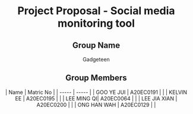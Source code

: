 <h1 align="center"> Project Proposal - Social media monitoring tool   <br>
</h1>
<h2 align="center">
  Group Name
  <br>
</h2>

<p align="center">
  <a>Gadgeteen</a><br>
</p>

<h2 align="center">
  Group Members
  <br>
</h2>
<p align="center">
| Name | Matric No |
| ----- | ----- |
| GOO YE JUI | A20EC0191 | |
| KELVIN EE | A20EC0195 | |
| LEE MING QI| A20EC0064 | |
| LEE JIA XIAN | A20EC0200 | |
| ONG HAN WAH | A20EC0129 | |
</p>
